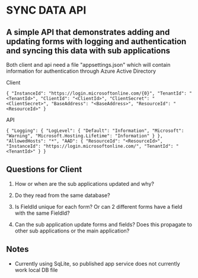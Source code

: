 ﻿# SYNC DATA API
## A simple API that demonstrates adding and updating forms with logging and authentication and syncing this data with sub applications

Both client and api need a file "appsettings.json" which will contain information for authentication through Azure Active Directory

Client

`{
  "InstanceId": "https://login.microsoftonline.com/{0}",
  "TenantId": "<TenantId>",
  "ClientId": "<ClientId>",
  "ClientSecret": "<ClientSecret>",
  "BaseAddress": "<BaseAddress>",
  "ResourceId": "<ResourceId>"
}`

API

`{
  "Logging": {
    "LogLevel": {
      "Default": "Information",
      "Microsoft": "Warning",
      "Microsoft.Hosting.Lifetime": "Information"
    }
  },
  "AllowedHosts": "*",
  "AAD": {
    "ResourceId": "<ResourceId>",
    "InstanceId": "https://login.microsoftonline.com/",
    "TenantId": "<TenantId>"
  }
}`

## Questions for Client

1. How or when are the sub applications updated and why?

2. Do they read from the same database?

3. Is FieldId unique for each form? Or can 2 different forms have a field with the same FieldId? 

4. Can the sub application update forms and fields? Does this propagate to other sub applications or the main application?

## Notes
- Currently using SqLite, so published app service does not currently work local DB file